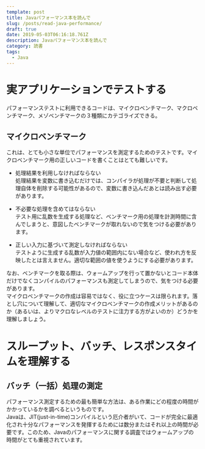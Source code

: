 ```yaml
---
template: post
title: Javaパフォーマンス本を読んで
slug: /posts/read-java-performance/
draft: true
date: 2019-05-03T06:16:18.761Z
description: Javaパフォーマンス本を読んで
category: 読書
tags:
  - Java
---
```

# 実アプリケーションでテストする
パフォーマンステストに利用できるコードは、マイクロベンチマーク、マクロベンチマーク、メゾベンチマークの３種類にカテゴライズできる。

## マイクロベンチマーク
これは、とても小さな単位でパフォーマンスを測定するためのテストです。マイクロベンチマーク用の正しいコードを書くことはとても難しいです。  
- 処理結果を利用しなければならない  
処理結果を変数に書き込むだけでは、コンパイラが処理が不要と判断して処理自体を削除する可能性があるので、変数に書き込んだあとは読み出す必要があります。  

- 不必要な処理を含めてはならない  
テスト用に乱数を生成する処理など、ベンチマーク用の処理を計測時間に含んでしまうと、意図したベンチマークが取れないので気をつける必要があります。  

- 正しい入力に基づいて測定しなければならない  
テストように生成する乱数が入力値の範囲内にない場合など、使われ方を反映したとは言えません。適切な範囲の値を使うようにする必要があります。  

なお、ベンチマークを取る際は、ウォームアップを行って置かないとコード本体だけでなくコンパイルのパフォーマンスも測定してしまうので、気をつける必要があります。   
マイクロベンチマークの作成は容易ではなく、役に立つケースは限られます。落とし穴について理解して、適切なマイクロベンチマークの作成メリットがあるのか（あるいは、よりマクロなレベルのテストに注力する方がよいのか）どうかを理解しましょう。

# スループット、バッチ、レスポンスタイムを理解する
## バッチ（一括）処理の測定
パフォーマンス測定するための最も簡単な方法は、ある作業にどの程度の時間がかかっているかを調べるというものです。  
Javaは、JIT(just-in-time)コンパイルという厄介者がいて、コードが完全に最適化され十分なパフォーマンスを発揮するためには数分またはそれ以上の時間が必要です。このため、Javaのパフォーマンスに関する調査ではウォームアップの時間がとても重視されています。
